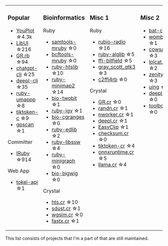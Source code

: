 <table><tr><td valign="top">

### Popular

* [YouPlot](https://github.com/red-data-tools/YouPlot) ☆4.3k
* [LibUI](https://github.com/kojix2/LibUI) ☆216
* [GR.rb](https://github.com/red-data-tools/GR.rb) ☆94
* [chatgpt-cli](https://github.com/kojix2/chatgpt-cli) ☆25
* [deepl-cli](https://github.com/kojix2/deepl-cli) ☆35
* [ruby-umappp](https://github.com/kojix2/ruby-umappp) ☆8
* [tiktoken-c](https://github.com/kojix2/tiktoken-c) ☆9
* [gpscan](https://github.com/kojix2/gpscan) ☆1

Committer

* [IRuby](https://github.com/sciruby/iruby) ☆914

Web App

* [tokei-api](https://github.com/kojix2/tokei-api) ☆1

</td><td valign="top">

### Bioinformatics

Ruby

* [samtools-mruby](https://github.com/kojix2/samtools-mruby) ☆0
* [bcftools-mruby](https://github.com/kojix2/bcftools-mruby) ☆0
* [ruby-htslib](https://github.com/kojix2/ruby-htslib) ☆10
* [ruby-minimap2](https://github.com/kojix2/ruby-minimap2) ☆14
* [bio-twobit](https://github.com/kojix2/bio-twobit) ☆1
* [ruby-igv](https://github.com/kojix2/ruby-igv) ☆1
* [bio-cgranges](https://github.com/kojix2/bio-cgranges) ☆0
* [ruby-edlib](https://github.com/kojix2/ruby-edlib) ☆2
* [ruby-libssw](https://github.com/kojix2/ruby-libssw) ☆4
* [ruby-minigraph](https://github.com/kojix2/ruby-minigraph) ☆0
* [bio-bigwig](https://github.com/kojix2/bio-bigwig) ☆0

Crystal

* [hts.cr](https://github.com/bio-cr/hts.cr) ☆10
* [sdust.cr](https://github.com/kojix2/sdust.cr) ☆1
* [wgsim.cr](https://github.com/kojix2/wgsim.cr) ☆0
* [fastx.cr](https://github.com/kojix2/fastx.cr) ☆1

</td><td valign="top">

### Misc 1

Ruby

* [rubio-radio](https://github.com/kojix2/rubio-radio) ☆16
* [ruby-alglib](https://github.com/kojix2/ruby-alglib) ☆5
* [ffi-bitfield](https://github.com/kojix2/ffi-bitfield) ☆5
* [gray_scott_gtk3](https://github.com/kojix2/gray_scott_gtk3) ☆3
* [c2ffi4rb](https://github.com/kojix2/c2ffi4rb) ☆0

Crystal

* [GR.cr](https://github.com/kojix2/GR.cr) ☆0
* [randn.cr](https://github.com/kojix2/randn.cr) ☆1
* [nworker.cr](https://github.com/kojix2/nworkers.cr) ☆1
* [deepl.cr](https://github.com/kojix2/deepl.cr) ☆1
* [EasyClip](https://github.com/kojix2/easyclip) ☆1
* [checksum.cr](https://github.com/kojix2/checksum.cr) ☆0
* [tiktoken-cr](https://github.com/kojix2/tiktoken-cr) ☆4
* [onnxruntime.cr](https://github.com/kojix2/onnxruntime.cr) ☆5
* [llama.cr](https://github.com/kojix2/llama.cr) ☆4

</td><td valign="top">

### Misc 2

* [bat-c](https://github.com/kojix2/bat-c) ☆2
* [wombat](https://github.com/kojix2/wombat) ☆1
* [cowsay.cr](https://github.com/kojix2/cowsay.cr) ☆3
* [lolcat.cr](https://github.com/kojix2/lolcat.cr) ☆2
* [zenity.cr](https://github.com/kojix2/zenity.cr) ☆3
* [uing](https://github.com/kojix2/uing) ☆2
* [deepl-gui](https://github.com/kojix2/deepl-gui) ☆0
* [toolbox](https://github.com/kojix2/toolbox) ☆0

</td><td valign="top">

<img src="https://github.com/user-attachments/assets/b204d192-f51c-4667-91c9-51ca4a698fab" width="100" height="100">

Look!

So much junk!

</td>
</tr></table>

This list consists of projects that I'm a part of that are still maintained.  


